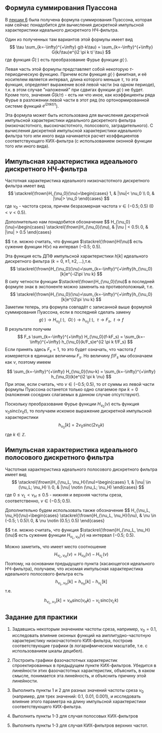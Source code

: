 ## Формула суммирования Пуассона

В [лекции 6](lecture_6) была получена формула суммирования Пуассона, которая нам сейчас понадобится для вычисления дискретной импульсной характеристики идеального дискретного НЧ-фильтра.

Один из полученных там вариантов этой формулы имеет вид
$$
\tau \sum_{k=-\infty}^{+\infty} g(t-k\tau) = \sum_{k=-\infty}^{+\infty} G(k/\tau)e^{i2 \pi k t/ \tau}
$$
где функция $\tilde G(\cdot)$ есть преобразование Фурье функции $g(\cdot)$. 

Левая часть этой формулы представляет собой некоторую $\tau$-периодическую функцию. Причем если функция $g(\cdot)$ финитная, и её носителем является интервал, длина которого меньше $\tau$, то эта функция, определяет выражение всей левой части (на одном периоде), т.к. в этом случае "наложений" при сдвигах функции $g(\cdot)$ не будет. Кроме того, значения $\tilde G(k/\tau)$ - есть ни что иное, как коэффициенты ряда Фурье в разложении левой части в этот ряд (по ортонормированной системе функций $e^{i2 \pi k t/ \tau}$).

Эта формула может быть использована для вычисления дискретной импульсной характеристики идеального дискретного фильтра (низкочастотного, высокочастотного, полосового, заградительного). С вычисления дискретной импульсной характеристики идеального фильтра того или иного вида начинается расчет коэффициентов соответствующего КИХ-фильтра (с использованием оконной функции того или иного вида).
## Импульсная характеристика идеального дискретного НЧ-фильтра

Частотная характеристика идеального низкочастотного дискретного фильтра имеет вид
$$
\stackrel{\frown}H_{\nu_0}(\nu)=\begin{cases}
1, & |\nu|< \nu_0 \\
0, & |\nu|> \nu_0
\end{cases}
$$
где $\nu_0$ - частота среза, причем безразмерная частота $\nu \in (-0.5; 0.5)$ ($0<\nu<0.5$). 

Дополнительно нам понадобится обозначение 
$$
Н_{\nu_0}(\nu)=\begin{cases}
\stackrel{\frown}H_{\nu_0}(\nu), & |\nu | < 0.5\\
0, & |\nu| > 0.5
\end{cases}

$$
т.е. можно считать, что функция $\stackrel{\frown}H(\nu)$ есть сужение функции $H(\nu)$ на интервал $(-0.5; \ 0.5)$.

Эта функция есть ДПФ импульсной характеристики $h[k]$ идеального дискретного фильтра ($k=0, \pm 1, \pm 2 ,...$),т.е. 
$$
\stackrel{\frown}H_{\nu_0}(\nu)=\sum_{k=-\infty}^{+\infty}h_{\nu_0}[k]e^{-i2\pi \nu k}
$$
В силу четности функции $\stackrel{\frown}H_{\nu_0}(\nu)$ в последней формуле знак в экспоненте можно заменить на противоположный, т.е.
$$
\stackrel{\frown}H_{\nu_0}(\nu)=\sum_{k=-\infty}^{+\infty}h_{\nu_0}[k]e^{i2\pi \nu k}
$$
Заметим теперь, эта формула совпадёт с записанной выше формулой суммирования Пуассона, если в последней сделать замену
$$
g(\cdot) \to H_{\nu_0}(\cdot), \ \  G(\cdot) \to h_{\nu_0}(\cdot), \ \   
\tau \to F_s, \ \  t \to f
$$
В результате получим
$$
F_s \sum_{k=-\infty}^{+\infty} H_{\nu_0}(f-kF_s) = \sum_{k=-\infty}^{+\infty} h_{\nu_0}(k/F_s)e^{i2 \pi k f/F_s}
$$
Если принять здесь $F_s=1$, то это будет означать, что частота $f$ измеряется в единицах величины $F_s$. Но величину $f/F_s$ мы обозначаем как $\nu$, поэтому имеем

$$
\sum_{k=-\infty}^{+\infty} H_{\nu_0}(\nu-k) = \sum_{k=-\infty}^{+\infty} h_{\nu_0}(k)e^{i2 \pi k \nu}
$$
При этом, если считать, что $\nu \in (-0.5; 0.5)$, то от суммы из левой части формулы Пуассона останется только одно слагаемое при $k=0$ (наложения соседних слагаемых в данном случае отсутствуют).

Поскольку преобразование Фурье функции $H_{\nu_0}(\nu)$ есть функция $\nu_0 \text{sinc}(\nu_0 t)$, то получаем искомое выражение дискретной импульсной характеристики 
$$
h_{\nu_0}[k]=2\nu_0 \text{sinc}(2\nu_0 k)
$$
где $k \in \mathbb Z$.

## Импульсная характеристика идеального полосового дискретного фильтра

Частотная характеристика идеального полосового дискретного фильтра имеет вид
$$
\stackrel{\frown}H_{\nu_L, \nu_H}(\nu)=\begin{cases}
1, & |\nu| \in (\nu_L; \nu_H) \\
0, & |\nu| \notin (\nu_L; \nu_H)
\end{cases}
$$
где $0 \le \nu_L < \nu_H \le 0.5$ - нижняя и верхняя частоты среза, соответственно, $\nu \in (-0.5; 0.5)$. 

Дополнительно будем использовать также обозначение 
$$
Н_{\nu_L, \nu_H}(\nu)=\begin{cases}
\stackrel{\frown}H_{\nu_L, \nu_H}(\nu), & \nu \in (-0.5; \ 0.5)\\
0, & \nu \notin (0.5;\ 0.5)
\end{cases}

$$
т.е. можно считать, что функция $\stackrel{\frown}H_{\nu_L, \nu_H}(\nu)$ есть сужение функции $H_{\nu_L, \nu_H}(\nu)$ на интервал $(-0.5; \ 0.5)$.

Можно заметить, что имеет место соотношение
$$
H_{\nu_L, \nu_H}(\nu)=H_{\nu_H}(\nu)-H_{\nu_L}(\nu)
$$
Поэтому, на основании предыдущего пункта (касающегося идеального НЧ-фильтра), получаем, что искомая импульсная характеристика идеального полосового фильтра есть
$$
h_{\nu_L, \nu_H}[k]=h_{\nu_H}[k]-h_{\nu_L}[k]
$$
т.е.

$$
h_{\nu_L, \nu_Y}[k]=\nu_H \text{sinc}(\nu_H k)-\nu_L \text{sinc}(\nu_L k)
$$

## Задание для практики

1. Задавшись некоторым значением частоты среза, например, $\nu_0=0.1$, исследовать влияние оконных функций на амплитудно-частотную характеристику низкочастотного КИХ-фильтра, построив соответствующие графики (в логарифмическом масштабе, т.е. с использованием шкалы децибел).
   
2. Построить графики фазочастотных характеристик спроектированных в предыдущем пункте КИХ-фильтров. Убедится в линейности этих фазочастотных характеристик, объяснить, в каком смысле, понимается эта линейность, и объяснить причину этой линейности.
   
3. Выполнить пункты 1 и 2 для разных значений частоты среза $\nu_0$ (например, для трех значений: 0.1, 0.01, 0.001), и исследовать влияние этого параметра на длину импульсной характеристики соответствующего КИХ-фильтра.
   
4. Выполнить пункты 1-3 для случая полосовых КИХ-фильтров 
   
5. Выполнить пункты 1-3 для случая КИХ-фильтров верхних частот.

